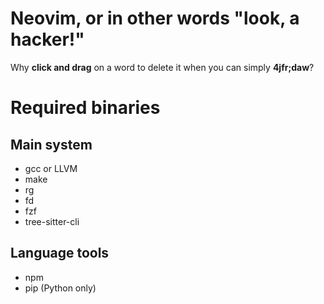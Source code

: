 # Neovim, or in other words "look, a hacker!"

Why __click and drag__ on a word to delete it when you can simply __4jfr;daw__?

# Required binaries

## Main system

- gcc or LLVM
- make
- rg
- fd
- fzf
- tree-sitter-cli

## Language tools

- npm
- pip (Python only)

